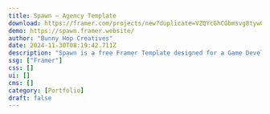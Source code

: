 ```yaml
---
title: Spawn — Agency Template
download: https://framer.com/projects/new?duplicate=VZQYcGhCGbmsvg8tyw0h&via=bhcreatives&duplicateType=siteTemplate
demo: https://spawn.framer.website/
author: "Bunny Hop Creatives"
date: 2024-11-30T08:19:42.711Z
description: "Spawn is a free Framer Template designed for a Game Development Company, but can be used by any other service-based business such as agencies and freelancers."
ssg: ["Framer"]
css: []
ui: []
cms: []
category: [Portfolio]
draft: false
---
```

